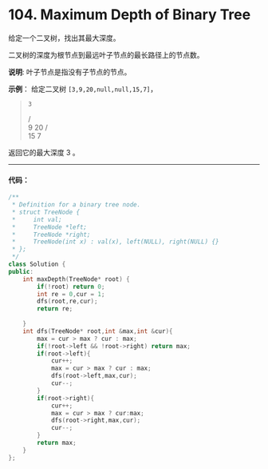 # 104. Maximum Depth of Binary Tree

给定一个二叉树，找出其最大深度。

二叉树的深度为根节点到最远叶子节点的最长路径上的节点数。

**说明**: 叶子节点是指没有子节点的节点。

**示例**：
给定二叉树 `[3,9,20,null,null,15,7]`，

>     3
>    / \
>   9  20
>     /  \
>    15   7

返回它的最大深度 3 。

---


#### 代码：

```cpp
/**
 * Definition for a binary tree node.
 * struct TreeNode {
 *     int val;
 *     TreeNode *left;
 *     TreeNode *right;
 *     TreeNode(int x) : val(x), left(NULL), right(NULL) {}
 * };
 */
class Solution {
public:
    int maxDepth(TreeNode* root) {
        if(!root) return 0;
        int re = 0,cur = 1;
        dfs(root,re,cur);
        return re;
        
    }
    int dfs(TreeNode* root,int &max,int &cur){
        max = cur > max ? cur : max;
        if(!root->left && !root->right) return max;
        if(root->left){
            cur++;
            max = cur > max ? cur : max;
            dfs(root->left,max,cur);
            cur--;
        }
        if(root->right){
            cur++;
            max = cur > max ? cur:max;
            dfs(root->right,max,cur);
            cur--;
        }
        return max;
    }
};

```

